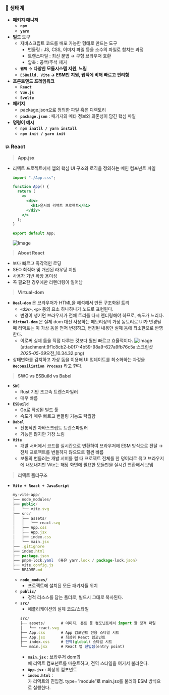 ### 🐣 생태계

- **패키지 매니저**
  - **`npm`**
  - **`yarn`**
- **빌드 도구**
  - 자바스크립트 코드를 배포 가능한 형태로 만드는 도구
    - 번들링 : JS, CSS, 이미지 파일 등을 소수의 파일로 합치는 과정
    - 트랜스파일 : 최신 문법 → 구형 브라우저 호환
    - 압축 : 공백/주석 제거
  - **`웹팩` → 다양한 모듈시스템 지원, 느림**
  - **`ESBuild, Vite` → ESM만 지원, 웹팩에 비해 빠르고 편리함**
- **프론트엔드 프레임워크**
  - **`React`**
  - **`Vue.js`**
  - **`Svelte`**
- **패키지**
  - package.json으로 정의한 파일 혹은 디렉토리
  - **`package.json`** : 패키지의 메타 정보와 의존성이 담긴 핵심 파일
- **명령어 예시**
  - **`npm inatll / yarn install`**
  - **`npm init / yarn init`**

### 💥 React

> **App.jsx**

- 리액트 프로젝트에서 앱의 핵심 UI 구조와 로직을 정의하는 메인 컴포넌트 파일

  ```jsx
  import "./App.css";

  function App() {
    return (
      <>
        <div>
          <h1>윤서의 리액트 프로젝트</h1>
        </div>
      </>
    );
  }

  export default App;
  ```

  ![Image](https://github.com/user-attachments/assets/f84ffff3-e605-45b6-a804-f93852250115)

> **About React**

- 보다 빠르고 즉각적인 로딩
- SEO 최적화 및 개선된 라우팅 지원
- 사용자 기반 확장 용이성
- 꼭 필요한 경우에만 리렌더링이 일어남

> **Virtual-dom**

- **`Real-dom`** 은 브라우저가 HTML을 해석해서 만든 구조화된 트리
  - **`<div>`**, **`<p>`** 등의 요소 하나하나가 노드로 표현된다.
  - 변경이 생기면 브라우저가 전체 트리를 다시 렌더링해야 하므로, 속도가 느리다.
- **`Virtual-dom`** 은 실제 dom 대신 사용하는 메모리상의 가상 돔트리로 UI가 변경될 때 리액트는 이 가상 돔을 먼저 변경하고, 변경된 내용만 실제 돔에 최소한으로 반영한다.
  - 이로써 실제 돔을 직접 다루는 것보다 훨씬 빠르고 효율적이다.
    ![Image](https://github.com/user-attachments/assets/56fbf918-2c54-491e-bd2c-039c00eec47b)(attachment:9f1c8cb2-b0f7-4b59-98a9-627a9fb76c5a:스크린샷*2025-05-09*오전\_10.34.32.png)
- 상태변화를 감지하고 가상 돔을 이용해 UI 업데이트를 최소화하는 과정을 **`Reconsiliation Process`** 라고 한다.

> **SWC vs ESBuild vs Babel**

- **`SWC`**
  - Rust 기반 초고속 트랜스파일러
  - 매우 빠름
- **`ESBuild`**
  - Go로 작성된 빌드 툴
  - 속도가 매우 빠르고 번들링 기능도 탁월함
- **`Babel`**
  - 전통적인 자바스크립트 트랜스파일러
  - 기능은 많지만 가장 느림
- **`Vite`**
  - 개발 서버에서 코드를 실시간으로 변환하여 브라우저에 ESM 방식으로 전달 → 전체 프로젝트를 번들하지 않으므로 훨씬 빠름
  - 보통의 번들러는 개발 서버를 켤 때 프로젝트 전체를 한 덩어리로 묶고 브라우저에 내보내지만 Vite는 해당 화면에 필요한 모듈만을 실시간 변환해서 보냄

> **리액트 폴더구조**

- **`Vite + React + JavaScript`**
  ```jsx
  my-vite-app/
  ├── node_modules/
  ├── public/
  │   └── vite.svg
  ├── src/
  │   ├── assets/
  │   │   └── react.svg
  │   ├── App.css
  │   ├── App.jsx
  │   ├── index.css
  │   └── main.jsx
  ├── .gitignore
  ├── index.html
  ├── package.json
  ├── pnpm-lock.yaml  (혹은 yarn.lock / package-lock.json)
  ├── vite.config.js
  └── README.md
  ```
  - **`node_modues/`**
    - 프로젝트에 설치된 모든 패키지들 위치
  - **`public/`**
    - 정적 리소스를 담는 폴더로, 빌드시 그대로 복사된다.
  - **`src/`**
    - 애플리케이션의 실제 코드/스타일
    ```jsx
    src/
    ├── assets/       # 이미지, 폰트 등 컴포넌트에서 import 할 정적 파일
    │   └── react.svg
    ├── App.css       # App 컴포넌트 전용 스타일 시트
    ├── App.jsx       # 최상위 React 컴포넌트
    ├── index.css     # 전역(global) 스타일 시트
    └── main.jsx      # React 앱 진입점(entry point)
    ```
    - **`main.jsx`** : 브라우저 dom의 <div id=”root”>에 리액트 컴포넌트를 마운트하고, 전역 스타일을 여기서 불러온다.
    - **`App.jsx`** : 최상위 컴포넌트
    - **`index.html`** : <div id=”root”>가 리액트의 진입점. type=”module”로 main.jsx를 불러와 ESM 방식으로 실행한다.
